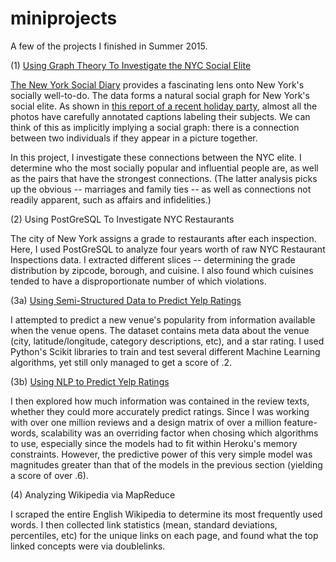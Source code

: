 # miniprojects
A few of the projects I finished in Summer 2015.

(1) <a href="https://github.com/kkamb/miniprojects/blob/master/NYC_Elite_Graph_Theory.ipynb">Using Graph Theory To Investigate the NYC Social Elite</a>

<a href="http://www.newyorksocialdiary.com/">The New York Social Diary</a> provides a fascinating lens onto New York's socially well-to-do. The data forms a natural social graph for New York's social elite. As shown in <a href="http://www.newyorksocialdiary.com/party-pictures/2014/holiday-dinners-and-doers
">this report of a recent holiday party</a>, almost all the photos have carefully annotated captions labeling their subjects. We can think of this as implicitly implying a social graph: there is a connection between two individuals if they appear in a picture together.

In this project, I investigate these connections between the NYC elite. I determine who the most socially popular and influential people are, as well as the pairs that have the strongest connections. (The latter analysis picks up the obvious  -- marriages and family ties -- as well as connections not readily apparent, such as affairs and infidelities.)


(2) Using PostGreSQL To Investigate NYC Restaurants

The city of New York assigns a grade to restaurants after each inspection. Here, I used PostGreSQL to analyze four years worth of raw NYC Restaurant Inspections data. I extracted different slices -- determining the grade distribution by zipcode, borough, and cuisine. I also found which cuisines tended to have a disproportionate number of which violations.


(3a) <a href="https://github.com/kkamb/miniprojects/blob/master/Yelp_ML.ipynb">Using Semi-Structured Data to Predict Yelp Ratings</a>

I attempted to predict a new venue's popularity from information available when the venue opens. The dataset contains meta data about the venue (city, latitude/longitude, category descriptions, etc), and a star rating. I used Python's Scikit libraries to train and test several different Machine Learning algorithms, yet still only managed to get a score of .2.

(3b) <a href="https://github.com/kkamb/miniprojects/blob/master/Yelp_NLP.ipynb">Using NLP to Predict Yelp Ratings</a>

I then explored how much information was contained in the review texts, whether they could more accurately predict ratings. Since I was working with over one million reviews and a design matrix of over a million feature-words, scalability was an overriding factor when chosing which algorithms to use, especially since the models had to fit within Heroku's memory constraints. However, the predictive power of this very simple model was magnitudes greater than that of the models in the previous section (yielding a score of over .6).


(4) Analyzing Wikipedia via MapReduce

I scraped the entire English Wikipedia to determine its most frequently used words. I then collected link statistics (mean, standard deviations, percentiles, etc) for the unique links on each page, and found what the top linked concepts were via doublelinks.
